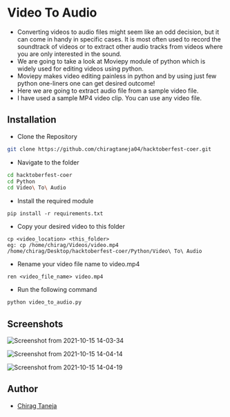 # Video To Audio
- Converting videos to audio files might seem like an odd decision, but it can come in handy in specific cases. It is most often used to record the soundtrack of videos or to extract other audio tracks from videos where you are only interested in the sound.
- We are going to take a look at Moviepy module of python which is widely used for editing videos using python.
- Moviepy makes video editing painless in python and by using just few python one-liners one can get desired outcome!
- Here we are going to extract audio file from a sample video file.
- I have used a sample MP4 video clip. You can use any video file.

## Installation

- Clone the Repository
```bash
git clone https://github.com/chiragtaneja04/hacktoberfest-coer.git
```
- Navigate to the folder
```bash
cd hacktoberfest-coer  
cd Python
cd Video\ To\ Audio
```
- Install the required module
```
pip install -r requirements.txt
```
- Copy your desired video to this folder
```
cp <video_location> <this_folder>
eg: cp /home/chirag/Videos/video.mp4 /home/chirag/Desktop/hacktoberfest-coer/Python/Video\ To\ Audio
```
- Rename your video file name to video.mp4
```
ren <video_file_name> video.mp4
```
- Run the following command
```bash
python video_to_audio.py
```

## Screenshots
![Screenshot from 2021-10-15 14-03-34](https://user-images.githubusercontent.com/91545602/137460129-e567cdf0-8a1a-4132-aa83-3190c97cbff1.png)

![Screenshot from 2021-10-15 14-04-14](https://user-images.githubusercontent.com/91545602/137460452-41a0ca54-fa2b-4e8f-b4ad-d0fa572f5e05.png)

![Screenshot from 2021-10-15 14-04-19](https://user-images.githubusercontent.com/91545602/137460503-b5ad06ca-b9fa-43a8-b89c-562c82b64d81.png)


## Author

- [Chirag Taneja](https://github.com/chiragtaneja04)

  
